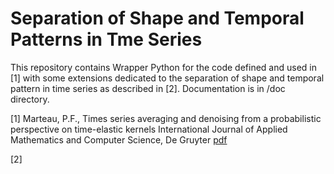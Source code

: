 # Separation of Shape and Temporal Patterns in Tme Series


This repository contains Wrapper Python for the code defined and used in [1] with some extensions dedicated to the separation of shape and temporal pattern in time series as described in [2]. Documentation is in /doc directory.


[1] Marteau, P.F., Times series averaging and denoising from a probabilistic perspective on time-elastic kernels International Journal of Applied Mathematics and Computer Science, De Gruyter [pdf](https://hal.archives-ouvertes.fr/hal-01401072)

[2] 
